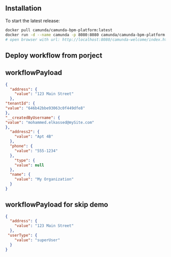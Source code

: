 
## Installation

To start the latest release:


```bash
docker pull camunda/camunda-bpm-platform:latest
docker run -d --name camunda -p 8080:8080 camunda/camunda-bpm-platform:latest
# open browser with url: http://localhost:8080/camunda-welcome/index.html
```

## Deploy workflow from porject

## workflowPayload

```json
{
  "address": {
    "value": "123 Main Street"
  },
"tenantId": {
"value": "646b42bbe93063c0f449dfe8"
},
"__createdByUsername": {
"value": "mohammed.elkassed@mySite.com"
},
  "address2": {
    "value": "Apt 4B"
  },
  "phone": {
    "value": "555-1234"
  },
    "type": {
    "value": null
  },
  "name": {
    "value": "My Organization"
  }
}
```
## workflowPayload for skip demo

```json
{
  "address": {
    "value": "123 Main Street"
  },
 "userType": {
    "value": "superUser"
  }
}
```
